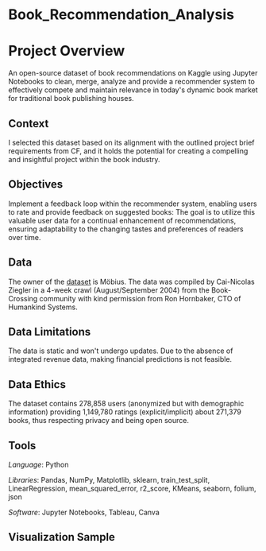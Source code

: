 # Book_Recommendation_Analysis

# Project Overview

An open-source dataset of book recommendations on Kaggle using Jupyter Notebooks to clean, merge, analyze and provide a recommender system to effectively compete and maintain relevance in today's dynamic book market for traditional book publishing houses.

## Context

I selected this dataset based on its alignment with the outlined project brief requirements from CF, and it holds the potential for creating a compelling and insightful project within the book industry.

## Objectives

Implement a feedback loop within the recommender system, enabling users to rate and provide feedback on suggested books: The goal is to utilize this valuable user data for a continual enhancement of recommendations, ensuring adaptability to the changing tastes and preferences of readers over time.

## Data

The owner of the [dataset](https://www.kaggle.com/datasets/arashnic/book-recommendation-dataset) is Möbius.
The data was compiled by Cai-Nicolas Ziegler in a 4-week crawl (August/September 2004) from the Book-Crossing community with kind permission from Ron Hornbaker, CTO of Humankind Systems.

## Data Limitations

The data is static and won't undergo updates. Due to the absence of integrated revenue data, making financial predictions is not feasible.

## Data Ethics

The dataset contains 278,858 users (anonymized but with demographic information) providing 1,149,780 ratings (explicit/implicit) about 271,379 books, thus respecting privacy and being open source.

## Tools

_Language_: Python

_Libraries_: Pandas, NumPy, Matplotlib, sklearn, train_test_split, LinearRegression, mean_squared_error, r2_score, KMeans, seaborn, folium, json

_Software_: Jupyter Notebooks, Tableau, Canva

## Visualization Sample
